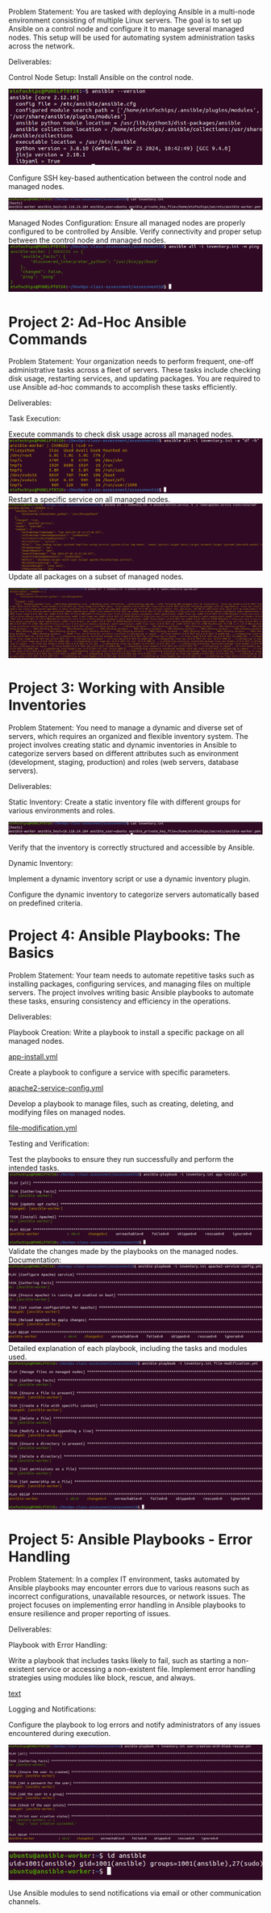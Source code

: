 Problem Statement: You are tasked with deploying Ansible in a multi-node environment consisting of multiple Linux servers. The goal is to set up Ansible on a control node and configure it to manage several managed nodes. This setup will be used for automating system administration tasks across the network.

Deliverables:

Control Node Setup:
Install Ansible on the control node.

![alt text](img/image-1.png)

Configure SSH key-based authentication between the control node and managed nodes.

![alt text](img/image-3.png)

Managed Nodes Configuration:
Ensure all managed nodes are properly configured to be controlled by Ansible.
Verify connectivity and proper setup between the control node and managed nodes.
![alt text](img/image-2.png)

Project 2: Ad-Hoc Ansible Commands
=======
Problem Statement: Your organization needs to perform frequent, one-off administrative tasks across a fleet of servers. These tasks include checking disk usage, restarting services, and updating packages. You are required to use Ansible ad-hoc commands to accomplish these tasks efficiently.

Deliverables:

Task Execution:

Execute commands to check disk usage across all managed nodes.
![alt text](img/image-4.png)
Restart a specific service on all managed nodes.
![alt text](img/image-5.png)
Update all packages on a subset of managed nodes.

![alt text](img/image-6.png)


Project 3: Working with Ansible Inventories
=========
Problem Statement: You need to manage a dynamic and diverse set of servers, which requires an organized and flexible inventory system. The project involves creating static and dynamic inventories in Ansible to categorize servers based on different attributes such as environment (development, staging, production) and roles (web servers, database servers).

Deliverables:

Static Inventory:
Create a static inventory file with different groups for various environments and roles.

![alt text](img/image-3.png)

Verify that the inventory is correctly structured and accessible by Ansible.

Dynamic Inventory:

Implement a dynamic inventory script or use a dynamic inventory plugin.

Configure the dynamic inventory to categorize servers automatically based on predefined criteria.


Project 4: Ansible Playbooks: The Basics
========
Problem Statement: Your team needs to automate repetitive tasks such as installing packages, configuring services, and managing files on multiple servers. The project involves writing basic Ansible playbooks to automate these tasks, ensuring consistency and efficiency in the operations.

Deliverables:

Playbook Creation:
Write a playbook to install a specific package on all managed nodes.

[app-install.yml](app-install.yml)

Create a playbook to configure a service with specific parameters.

[apache2-service-config.yml](apache2-service-config.yml)

Develop a playbook to manage files, such as creating, deleting, and 
modifying files on managed nodes.

[file-modification.yml](file-modification.yml)


Testing and Verification:

Test the playbooks to ensure they run successfully and perform the intended tasks.
![alt text](img/image-7.png)
Validate the changes made by the playbooks on the managed nodes.
Documentation:
![alt text](img/image-8.png)
Detailed explanation of each playbook, including the tasks and modules used.
![alt text](img/image-9.png)

Project 5: Ansible Playbooks - Error Handling
====
Problem Statement: In a complex IT environment, tasks automated by Ansible playbooks may encounter errors due to various reasons such as incorrect configurations, unavailable resources, or network issues. The project focuses on implementing error handling in Ansible playbooks to ensure resilience and proper reporting of issues.

Deliverables:

Playbook with Error Handling:

Write a playbook that includes tasks likely to fail, such as starting a non-existent service or accessing a non-existent file.
Implement error handling strategies using modules like block, rescue, and always.

[text](user-creation-with-block-rescue.yml)

Logging and Notifications:

Configure the playbook to log errors and notify administrators of any issues encountered during execution.

![alt text](img/image-10.png)

![alt text](img/image-11.png)

Use Ansible modules to send notifications via email or other 
communication channels.

